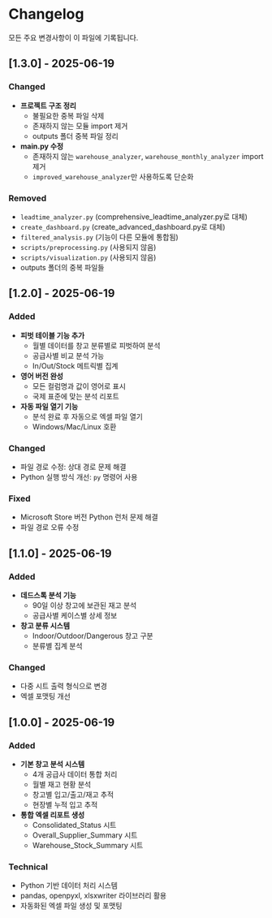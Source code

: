 # Changelog

모든 주요 변경사항이 이 파일에 기록됩니다.

## [1.3.0] - 2025-06-19

### Changed
- **프로젝트 구조 정리**
  - 불필요한 중복 파일 삭제
  - 존재하지 않는 모듈 import 제거
  - outputs 폴더 중복 파일 정리
- **main.py 수정**
  - 존재하지 않는 `warehouse_analyzer`, `warehouse_monthly_analyzer` import 제거
  - `improved_warehouse_analyzer`만 사용하도록 단순화

### Removed
- `leadtime_analyzer.py` (comprehensive_leadtime_analyzer.py로 대체)
- `create_dashboard.py` (create_advanced_dashboard.py로 대체)
- `filtered_analysis.py` (기능이 다른 모듈에 통합됨)
- `scripts/preprocessing.py` (사용되지 않음)
- `scripts/visualization.py` (사용되지 않음)
- outputs 폴더의 중복 파일들

## [1.2.0] - 2025-06-19

### Added
- **피벗 테이블 기능 추가**
  - 월별 데이터를 창고 분류별로 피벗하여 분석
  - 공급사별 비교 분석 가능
  - In/Out/Stock 메트릭별 집계
- **영어 버전 완성**
  - 모든 컬럼명과 값이 영어로 표시
  - 국제 표준에 맞는 분석 리포트
- **자동 파일 열기 기능**
  - 분석 완료 후 자동으로 엑셀 파일 열기
  - Windows/Mac/Linux 호환

### Changed
- 파일 경로 수정: 상대 경로 문제 해결
- Python 실행 방식 개선: `py` 명령어 사용

### Fixed
- Microsoft Store 버전 Python 런처 문제 해결
- 파일 경로 오류 수정

## [1.1.0] - 2025-06-19

### Added
- **데드스톡 분석 기능**
  - 90일 이상 창고에 보관된 재고 분석
  - 공급사별 케이스별 상세 정보
- **창고 분류 시스템**
  - Indoor/Outdoor/Dangerous 창고 구분
  - 분류별 집계 분석

### Changed
- 다중 시트 출력 형식으로 변경
- 엑셀 포맷팅 개선

## [1.0.0] - 2025-06-19

### Added
- **기본 창고 분석 시스템**
  - 4개 공급사 데이터 통합 처리
  - 월별 재고 현황 분석
  - 창고별 입고/출고/재고 추적
  - 현장별 누적 입고 추적
- **통합 엑셀 리포트 생성**
  - Consolidated_Status 시트
  - Overall_Supplier_Summary 시트
  - Warehouse_Stock_Summary 시트

### Technical
- Python 기반 데이터 처리 시스템
- pandas, openpyxl, xlsxwriter 라이브러리 활용
- 자동화된 엑셀 파일 생성 및 포맷팅 